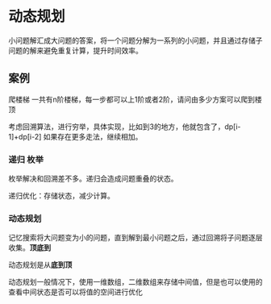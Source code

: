 # 动态规划

小问题解汇成大问题的答案，将一个问题分解为一系列的小问题，并且通过存储子问题的解来避免重复计算，提升时间效率。

## 案例

爬楼梯  一共有n阶楼梯，每一步都可以上1阶或者2阶，请问由多少方案可以爬到楼顶

考虑回溯算法，进行穷举，具体实现，比如到3的地方，他就包含了，dp[i-1]+dp[i-2]  如果存在更多走法，继续相加。

### 递归 枚举

枚举解决和回溯差不多。递归会造成问题重叠的状态。

递归优化：存储状态，减少计算。

### 动态规划

记忆搜索将大问题变为小的问题，直到解到最小问题之后，通过回溯将子问题逐层收集。**顶底到**

动态规划是从**底到顶**

动态规划一般情况下，使用一维数组，二维数组来存储中间值，但是也可以使用的查看中间状态是否可以将值的空间进行优化